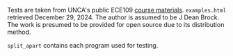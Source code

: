 Tests are taken from UNCA's public ECE109 [course materials](https://www.cs.unca.edu/~brock/classes/Spring2009/ece109/Lectures/Examples).
`examples.html` retrieved December 29, 2024.
The author is assumed to be J Dean Brock.
The work is presumed to be provided for open source due to its distribution method.

`split_apart` contains each program used for testing.
